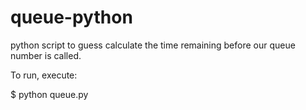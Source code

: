 # queue-python

python script to guess calculate the time remaining before our queue number is called.

To run, execute:

$ python queue.py
